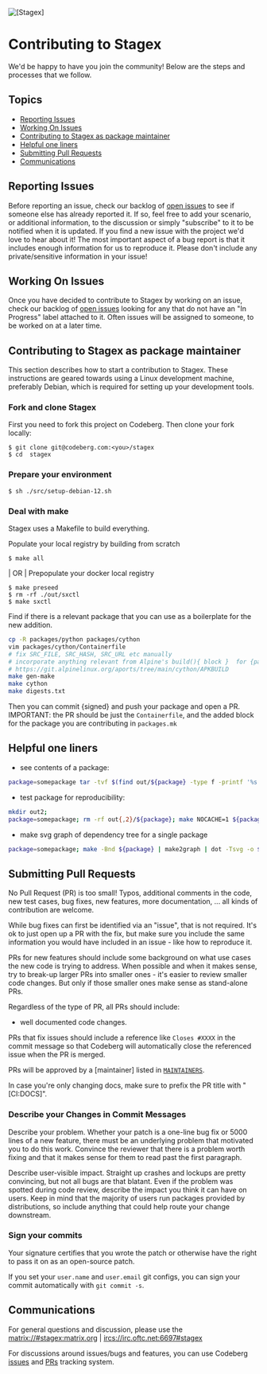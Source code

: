 ![[Stage<sup>x</sup>]](https://codeberg.org/repo-avatars/02eca12ad01b1b867ca7708117645b4d9791a7f7a30abd6d8e1dc20900f7b0d7)
# Contributing to Stagex 

We'd be happy to have you join the community! 
Below are the steps and processes that we follow.

## Topics

* [Reporting Issues](#reporting-issues)
* [Working On Issues](#working-on-issues)
* [Contributing to Stagex as package maintainer](#contributing-to-stagex-as-package-maintainer)
* [Helpful one liners](#helpful-one-liners)
* [Submitting Pull Requests](#submitting-pull-requests)
* [Communications](#communications)

## Reporting Issues

Before reporting an issue, check our backlog of
[open issues](https://codeberg.org/stagex/stagex/issues)
to see if someone else has already reported it. If so, feel free to add
your scenario, or additional information, to the discussion or simply
"subscribe" to it to be notified when it is updated.
If you find a new issue with the project we'd love to hear about it! 
The most important aspect of a bug report is that it includes enough information for
us to reproduce it. 
Please don't include any private/sensitive information in your issue!

## Working On Issues

Once you have decided to contribute to Stagex by working on an issue, check our
backlog of [open issues](https://codeberg.org/stagex/stagex/issues) looking
for any that do not have an "In Progress" label attached to it.  Often issues
will be assigned to someone, to be worked on at a later time.

## Contributing to Stagex as package maintainer 

This section describes how to start a contribution to Stagex. 
These instructions are geared towards using a Linux development machine,
preferably Debian, which is required for setting up your development tools.

### Fork and clone Stagex 

First you need to fork this project on Codeberg.
Then clone your fork locally:
```shell
$ git clone git@codeberg.com:<you>/stagex 
$ cd  stagex
```

### Prepare your environment
```
$ sh ./src/setup-debian-12.sh
```

### Deal with make

Stagex uses a Makefile to build everything.

Populate your local registry by building from scratch
```shell
$ make all
```
|
OR
|
Prepopulate your docker local registry
```shell
$ make preseed 
$ rm -rf ./out/sxctl
$ make sxctl
```

Find if there is a relevant package that you can use as a boilerplate for the 
new addition.
```sh
cp -R packages/python packages/cython
vim packages/cython/Containerfile
# fix SRC_FILE, SRC_HASH, SRC_URL etc manually
# incorporate anything relevant from Alpine's build(){ block }  for {package} 
# https://git.alpinelinux.org/aports/tree/main/cython/APKBUILD
make gen-make
make cython
make digests.txt 
```

Then you can commit {signed} and push your package and open a PR.
IMPORTANT: the PR should be just the `Containerfile`, and the added block for
the package you are contributing in `packages.mk`

## Helpful one liners
<!--author: Lance R. Vick -->

- see contents of a package:
```sh
package=somepackage tar -tvf $(find out/${package} -type f -printf '%s %p\n' | sort -nr | head -n1 | awk '{ print $2 }') | less
```

- test package for reproducibility:
```sh
mkdir out2;
package=somepackage; rm -rf out{,2}/${package}; make NOCACHE=1 ${package}; mv out/${package} out2/${package}; make NOCACHE=1 ${package}; diffoscope $(find out*/${package} -type f -printf '%s %p\n' | sort -nr | head -n2 | awk '{ print $2 }' | tr '\n' ' ')
```

- make svg graph of dependency tree for a single package
```sh
package=somepackage; make -Bnd ${package} | make2graph | dot -Tsvg -o ${package}-graph.svg
```
<!--author: Lance R. Vick -->

## Submitting Pull Requests

No Pull Request (PR) is too small! Typos, additional comments in the code,
new test cases, bug fixes, new features, more documentation, ... all kinds
of contribution are welcome.

While bug fixes can first be identified via an "issue", that is not required.
It's ok to just open up a PR with the fix, but make sure you include the same
information you would have included in an issue - like how to reproduce it.

PRs for new features should include some background on what use cases the
new code is trying to address. When possible and when it makes sense, try to break-up
larger PRs into smaller ones - it's easier to review smaller
code changes. But only if those smaller ones make sense as stand-alone PRs.

Regardless of the type of PR, all PRs should include:
* well documented code changes.

PRs that fix issues should include a reference like `Closes #XXXX` in the
commit message so that Codeberg will automatically close the referenced issue
when the PR is merged.

PRs will be approved by a [maintainer] listed in [`MAINTAINERS`](MAINTAINERS).

In case you're only changing docs, make sure to prefix the PR title with
"[CI:DOCS]". 

### Describe your Changes in Commit Messages

Describe your problem. Whether your patch is a one-line bug fix or 5000 lines
of a new feature, there must be an underlying problem that motivated you to do
this work. Convince the reviewer that there is a problem worth fixing and that
it makes sense for them to read past the first paragraph.

Describe user-visible impact. Straight up crashes and lockups are pretty
convincing, but not all bugs are that blatant. Even if the problem was spotted
during code review, describe the impact you think it can have on users. Keep in
mind that the majority of users run packages provided by distributions, so
include anything that could help route your change downstream.

### Sign your commits

Your signature certifies that you wrote the patch or otherwise have the right to pass
it on as an open-source patch.

If you set your `user.name` and `user.email` git configs, you can sign your
commit automatically with `git commit -s`.


## Communications

For general questions and discussion, please use the
[matrix://#stagex:matrix.org](https://matrix.to/#/#stagex:matrix.org) | [ircs://irc.oftc.net:6697#stagex](https://webchat.oftc.net/?channels=stagex&uio=MT11bmRlZmluZWQmMTE9MTk14d)

For discussions around issues/bugs and features, you can use Codeberg 
[issues](https://codeberg.org/stagex/stagex/issues)
and
[PRs](https://codeberg.org/stagex/stagex/pulls)
tracking system.

